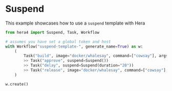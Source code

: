 # Suspend

This example showcases how to use a `suspend` template with Hera

```python
from hera4 import Suspend, Task, Workflow

# assumes you have set a global token and host
with Workflow("suspend-template-", generate_name=True) as w:
    (
        Task("build", image="docker/whalesay", command=["cowsay"], args=["hello world"])
        >> Task("approve", suspend=Suspend())
        >> Task("delay", suspend=Suspend(duration="20"))
        >> Task("release", image="docker/whalesay", command=["cowsay"], args=["hello world"])
    )

w.create()
```
